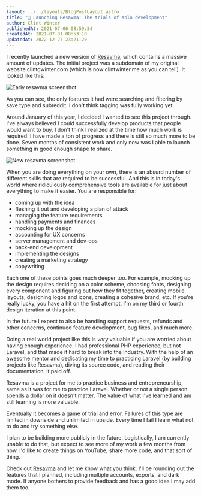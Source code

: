 ```yaml
---
layout: ../../layouts/BlogPostLayout.astro
title: "🚀 Launching Resavma: The trials of solo development"
author: Clint Winter
publishedAt: 2021-07-06 08:59:34
createdAt: 2021-07-01 08:53:10
updatedAt: 2022-12-27 23:21:20
---
```


I recently launched a new version of [Resavma](https://resavma.com), which contains a massive amount of updates. The initial project was a subdomain of my original website clintgwinter.com (which is now clintwinter.me as you can tell). It looked like this:

![Early resavma screenshot](https://i.imgur.com/knTvRNp.png)

As you can see, the only features it had were searching and filtering by save type and subreddit. I don't think tagging was fully working yet.

Around January of this year, I decided I wanted to see this project through. I've always believed I could successfully develop products that people would want to buy. I don't think I realized at the time how much work is required. I have made a ton of progress and there is still so much more to be done. Seven months of consistent work and only now was I able to launch something in good enough shape to share.

![New resavma screenshot](https://resavma.com/images/screenshot2.jpg)

When you are doing everything on your own, there is an absurd number of different skills that are required to be successful. And this is in today's world where ridiculously comprehensive tools are available for just about everything to make it easier. You are responsible for:

* coming up with the idea
* fleshing it out and developing a plan of attack
* managing the feature requirements
* handling payments and finances
* mocking up the design
* accounting for UX concerns
* server management and dev-ops
* back-end development
* implementing the designs
* creating a marketing strategy
* copywriting

Each one of these points goes much deeper too. For example, mocking up the design requires deciding on a color scheme, choosing fonts, designing every component and figuring out how they fit together, creating mobile layouts, designing logos and icons, creating a cohesive brand, etc. If you're really lucky, you have a hit on the first attempt. I'm on my third or fourth design iteration at this point.

In the future I expect to also be handling support requests, refunds and other concerns, continued feature development, bug fixes, and much more.

Doing a real world project like this is _very_ valuable if you are worried about having enough experience. I had professional PHP experience, but not Laravel, and that made it hard to break into the industry. With the help of an awesome mentor and dedicating my time to practicing Laravel (by building projects like Resavma), diving its source code, and reading their documentation, it paid off.

Resavma is a project for me to practice business and entrepreneurship, same as it was for me to practice Laravel. Whether or not a single person spends a dollar on it doesn't matter. The value of what I've learned and am still learning is more valuable.

Eventually it becomes a game of trial and error. Failures of this type are limited in downside and unlimited in upside. Every time I fail I learn what not to do and try something else.

I plan to be building more publicly in the future. Logistically, I am currently unable to do that, but expect to see more of my work a few months from now. I'd like to create things on YouTube, share more code, and that sort of thing.

Check out [Resavma](https://resavma.com) and let me know what you think. I'll be rounding out the features that I planned, including multiple accounts, exports, and dark mode. If anyone bothers to provide feedback and has a good idea I may add them too.
